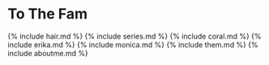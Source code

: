 # To The Fam
{% include hair.md %}
{% include series.md %}
{% include coral.md %}
{% include erika.md %}
{% include monica.md %}
{% include them.md %}
{% include aboutme.md %}